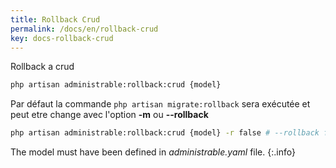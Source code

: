 ```yaml
---
title: Rollback Crud
permalink: /docs/en/rollback-crud
key: docs-rollback-crud
---
```



Rollback a crud

```bash
php artisan administrable:rollback:crud {model}
```
Par défaut la commande `php artisan migrate:rollback` sera exécutée et peut etre change avec l'option **-m** ou **--rollback**

```bash
php artisan administrable:rollback:crud {model} -r false # --rollback false
```

The model must have been defined in *administrable.yaml* file.
{:.info}


